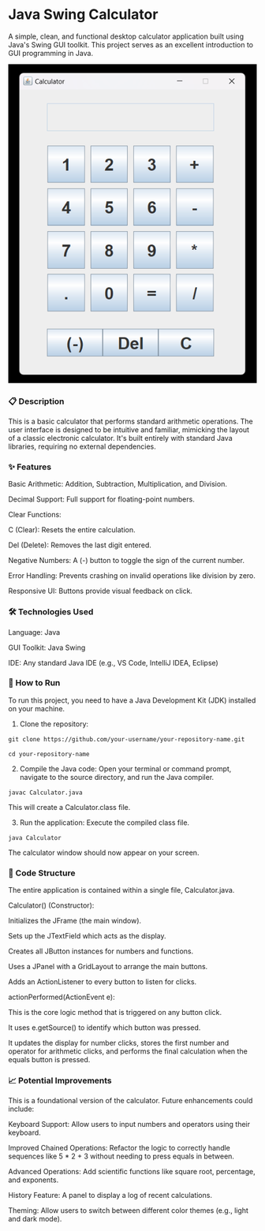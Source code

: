 # Java Swing Calculator
A simple, clean, and functional desktop calculator application built using Java's Swing GUI toolkit. This project serves as an excellent introduction to GUI programming in Java.

![Calculator Screenshot](./assets/Calculator.png)


### 📋 Description
This is a basic calculator that performs standard arithmetic operations. The user interface is designed to be intuitive and familiar, mimicking the layout of a classic electronic calculator. It's built entirely with standard Java libraries, requiring no external dependencies.


### ✨ Features
Basic Arithmetic: Addition, Subtraction, Multiplication, and Division.

Decimal Support: Full support for floating-point numbers.

Clear Functions:

C (Clear): Resets the entire calculation.

Del (Delete): Removes the last digit entered.

Negative Numbers: A (-) button to toggle the sign of the current number.

Error Handling: Prevents crashing on invalid operations like division by zero.

Responsive UI: Buttons provide visual feedback on click.


### 🛠️ Technologies Used
Language: Java

GUI Toolkit: Java Swing

IDE: Any standard Java IDE (e.g., VS Code, IntelliJ IDEA, Eclipse)


### 🚀 How to Run
To run this project, you need to have a Java Development Kit (JDK) installed on your machine.

1. Clone the repository:
```
git clone https://github.com/your-username/your-repository-name.git

```
```
cd your-repository-name

```

2. Compile the Java code:
Open your terminal or command prompt, navigate to the source directory, and run the Java compiler.
```
javac Calculator.java

```

This will create a Calculator.class file.

3. Run the application:
Execute the compiled class file.
```
java Calculator

```
The calculator window should now appear on your screen.


### 📂 Code Structure
The entire application is contained within a single file, Calculator.java.

Calculator() (Constructor):

Initializes the JFrame (the main window).

Sets up the JTextField which acts as the display.

Creates all JButton instances for numbers and functions.

Uses a JPanel with a GridLayout to arrange the main buttons.

Adds an ActionListener to every button to listen for clicks.

actionPerformed(ActionEvent e):

This is the core logic method that is triggered on any button click.

It uses e.getSource() to identify which button was pressed.

It updates the display for number clicks, stores the first number and operator for arithmetic clicks, and performs the final calculation when the equals button is pressed.

### 📈 Potential Improvements
This is a foundational version of the calculator. Future enhancements could include:

Keyboard Support: Allow users to input numbers and operators using their keyboard.

Improved Chained Operations: Refactor the logic to correctly handle sequences like 5 * 2 + 3 without needing to press equals in between.

Advanced Operations: Add scientific functions like square root, percentage, and exponents.

History Feature: A panel to display a log of recent calculations.

Theming: Allow users to switch between different color themes (e.g., light and dark mode).
